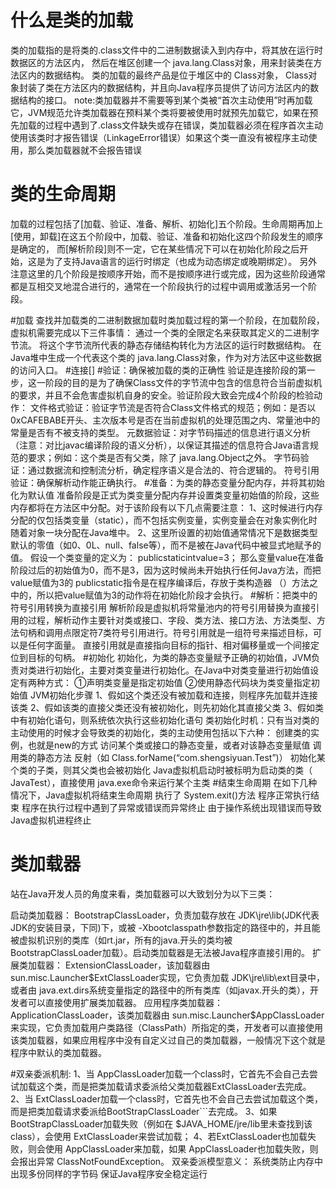 # 什么是类的加载
类的加载指的是将类的.class文件中的二进制数据读入到内存中，将其放在运行时数据区的方法区内，
然后在堆区创建一个 java.lang.Class对象，用来封装类在方法区内的数据结构。
类的加载的最终产品是位于堆区中的 Class对象， Class对象封装了类在方法区内的数据结构，并且向Java程序员提供了访问方法区内的数据结构的接口。
note:类加载器并不需要等到某个类被“首次主动使用”时再加载它，JVM规范允许类加载器在预料某个类将要被使用时就预先加载它，如果在预先加载的过程中遇到了.class文件缺失或存在错误，类加载器必须在程序首次主动使用该类时才报告错误（LinkageError错误）如果这个类一直没有被程序主动使用，那么类加载器就不会报告错误

# 类的生命周期
加载的过程包括了[加载、验证、准备、解析、初始化]五个阶段。生命周期再加上[使用，卸载]在这五个阶段中，加载、验证、准备和初始化这四个阶段发生的顺序是确定的，
而[解析阶段]则不一定，它在某些情况下可以在初始化阶段之后开始，这是为了支持Java语言的运行时绑定（也成为动态绑定或晚期绑定）。
另外注意这里的几个阶段是按顺序开始，而不是按顺序进行或完成，因为这些阶段通常都是互相交叉地混合进行的，通常在一个阶段执行的过程中调用或激活另一个阶段。

#加载
 查找并加载类的二进制数据加载时类加载过程的第一个阶段，在加载阶段，虚拟机需要完成以下三件事情：
 通过一个类的全限定名来获取其定义的二进制字节流。
 将这个字节流所代表的静态存储结构转化为方法区的运行时数据结构。
 在Java堆中生成一个代表这个类的 java.lang.Class对象，作为对方法区中这些数据的访问入口。
 #连接[]
 #验证：确保被加载的类的正确性
 验证是连接阶段的第一步，这一阶段的目的是为了确保Class文件的字节流中包含的信息符合当前虚拟机的要求，并且不会危害虚拟机自身的安全。验证阶段大致会完成4个阶段的检验动作：
 文件格式验证：验证字节流是否符合Class文件格式的规范；例如：是否以 0xCAFEBABE开头、主次版本号是否在当前虚拟机的处理范围之内、常量池中的常量是否有不被支持的类型。
 元数据验证：对字节码描述的信息进行语义分析（注意：对比javac编译阶段的语义分析），以保证其描述的信息符合Java语言规范的要求；例如：这个类是否有父类，除了 java.lang.Object之外。
 字节码验证：通过数据流和控制流分析，确定程序语义是合法的、符合逻辑的。
 符号引用验证：确保解析动作能正确执行。
 #准备：为类的静态变量分配内存，并将其初始化为默认值
 准备阶段是正式为类变量分配内存并设置类变量初始值的阶段，这些内存都将在方法区中分配。对于该阶段有以下几点需要注意：
 1、这时候进行内存分配的仅包括类变量（static），而不包括实例变量，实例变量会在对象实例化时随着对象一块分配在Java堆中。
 2、这里所设置的初始值通常情况下是数据类型默认的零值（如0、0L、null、false等），而不是被在Java代码中被显式地赋予的值。
 假设一个类变量的定义为： publicstaticintvalue=3；
 那么变量value在准备阶段过后的初始值为0，而不是3，因为这时候尚未开始执行任何Java方法，而把value赋值为3的 publicstatic指令是在程序编译后，存放于类构造器 <clinit>（）方法之中的，所以把value赋值为3的动作将在初始化阶段才会执行。
 #解析：把类中的符号引用转换为直接引用
  解析阶段是虚拟机将常量池内的符号引用替换为直接引用的过程，解析动作主要针对类或接口、字段、类方法、接口方法、方法类型、方法句柄和调用点限定符7类符号引用进行。符号引用就是一组符号来描述目标，可以是任何字面量。
  直接引用就是直接指向目标的指针、相对偏移量或一个间接定位到目标的句柄。
  #初始化
   初始化，为类的静态变量赋予正确的初始值，JVM负责对类进行初始化，主要对类变量进行初始化。在Java中对类变量进行初始值设定有两种方式：
   ①声明类变量是指定初始值
   ②使用静态代码块为类变量指定初始值
   JVM初始化步骤
   1、假如这个类还没有被加载和连接，则程序先加载并连接该类
   2、假如该类的直接父类还没有被初始化，则先初始化其直接父类
   3、假如类中有初始化语句，则系统依次执行这些初始化语句
   类初始化时机：只有当对类的主动使用的时候才会导致类的初始化，类的主动使用包括以下六种：
   创建类的实例，也就是new的方式
   访问某个类或接口的静态变量，或者对该静态变量赋值
   调用类的静态方法
   反射（如 Class.forName(“com.shengsiyuan.Test”)）
   初始化某个类的子类，则其父类也会被初始化
   Java虚拟机启动时被标明为启动类的类（ JavaTest），直接使用 java.exe命令来运行某个主类
   #结束生命周期
   在如下几种情况下，Java虚拟机将结束生命周期
   执行了 System.exit()方法
   程序正常执行结束
   程序在执行过程中遇到了异常或错误而异常终止
   由于操作系统出现错误而导致Java虚拟机进程终止
  
# 类加载器   
站在Java开发人员的角度来看，类加载器可以大致划分为以下三类：

启动类加载器： BootstrapClassLoader，负责加载存放在 JDK\jre\lib(JDK代表JDK的安装目录，下同)下，或被 -Xbootclasspath参数指定的路径中的，并且能被虚拟机识别的类库（如rt.jar，所有的java.开头的类均被 BootstrapClassLoader加载）。启动类加载器是无法被Java程序直接引用的。
扩展类加载器： ExtensionClassLoader，该加载器由 sun.misc.Launcher$ExtClassLoader实现，它负责加载 JDK\jre\lib\ext目录中，或者由 java.ext.dirs系统变量指定的路径中的所有类库（如javax.开头的类），开发者可以直接使用扩展类加载器。
应用程序类加载器： ApplicationClassLoader，该类加载器由 sun.misc.Launcher$AppClassLoader来实现，它负责加载用户类路径（ClassPath）所指定的类，开发者可以直接使用该类加载器，如果应用程序中没有自定义过自己的类加载器，一般情况下这个就是程序中默认的类加载器。  

#双亲委派机制:
1、当 AppClassLoader加载一个class时，它首先不会自己去尝试加载这个类，而是把类加载请求委派给父类加载器ExtClassLoader去完成。
2、当 ExtClassLoader加载一个class时，它首先也不会自己去尝试加载这个类，而是把类加载请求委派给BootStrapClassLoader```去完成。
3、如果 BootStrapClassLoader加载失败（例如在 $JAVA_HOME/jre/lib里未查找到该class），会使用 ExtClassLoader来尝试加载；
4、若ExtClassLoader也加载失败，则会使用 AppClassLoader来加载，如果 AppClassLoader也加载失败，则会报出异常 ClassNotFoundException。 
双亲委派模型意义：
系统类防止内存中出现多份同样的字节码
保证Java程序安全稳定运行